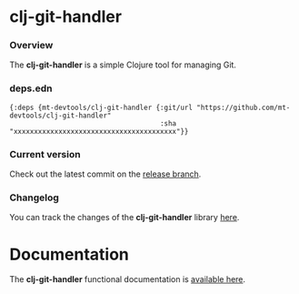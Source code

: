 
# clj-git-handler

### Overview

The <strong>clj-git-handler</strong> is a simple Clojure tool for managing Git.

### deps.edn

```
{:deps {mt-devtools/clj-git-handler {:git/url "https://github.com/mt-devtools/clj-git-handler"
                                     :sha     "xxxxxxxxxxxxxxxxxxxxxxxxxxxxxxxxxxxxxxxx"}}
```

### Current version

Check out the latest commit on the [release branch](https://github.com/mt-devtools/clj-git-handler/tree/release).

### Changelog

You can track the changes of the <strong>clj-git-handler</strong> library [here](CHANGES.md).

# Documentation

The <strong>clj-git-handler</strong> functional documentation is [available here](https://mt-devtools.github.io/clj-git-handler).
